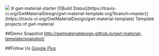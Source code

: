 <img src="http://i.imgur.com/7butqvc.png" />
# gwt-material-starter [![Build Status](https://travis-ci.org/GwtMaterialDesign/gwt-material-template.svg?branch=master)](https://travis-ci.org/GwtMaterialDesign/gwt-material-template)
Template projects of gwt-material

##Demo Snapshot
<a href="http://gwtmaterialdesign.github.io/gwt-material-template/snapshot/">http://gwtmaterialdesign.github.io/gwt-material-template/snapshot/</a>

##Follow Us
<a href="https://plus.google.com/u/0/communities/108005250093449814286"> Google Plus</a>
